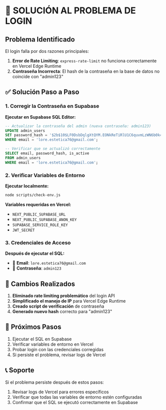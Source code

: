 # 🚨 SOLUCIÓN AL PROBLEMA DE LOGIN

## Problema Identificado
El login falla por dos razones principales:

1. **Error de Rate Limiting**: `express-rate-limit` no funciona correctamente en Vercel Edge Runtime
2. **Contraseña Incorrecta**: El hash de la contraseña en la base de datos no coincide con "admin123"

## ✅ Solución Paso a Paso

### 1. Corregir la Contraseña en Supabase

**Ejecutar en Supabase SQL Editor:**

```sql
-- Actualizar la contraseña del admin (nueva contraseña: admin123)
UPDATE admin_users 
SET password_hash = '$2b$10$LF0DsbDqlgXtQYM.EONkReTiRlU1C6quvmLzWN6b0k4xlPL9Eydm2'
WHERE email = 'lore.estetica76@gmail.com';

-- Verificar que se actualizó correctamente
SELECT email, password_hash, is_active 
FROM admin_users 
WHERE email = 'lore.estetica76@gmail.com';
```

### 2. Verificar Variables de Entorno

**Ejecutar localmente:**
```bash
node scripts/check-env.js
```

**Variables requeridas en Vercel:**
- `NEXT_PUBLIC_SUPABASE_URL`
- `NEXT_PUBLIC_SUPABASE_ANON_KEY`
- `SUPABASE_SERVICE_ROLE_KEY`
- `JWT_SECRET`

### 3. Credenciales de Acceso

**Después de ejecutar el SQL:**
- 📧 **Email**: `lore.estetica76@gmail.com`
- 🔑 **Contraseña**: `admin123`

## 🔧 Cambios Realizados

1. **Eliminado rate limiting problemático** del login API
2. **Simplificado el manejo de IP** para Vercel Edge Runtime
3. **Creado script de verificación** de contraseña
4. **Generado nuevo hash** correcto para "admin123"

## 🚀 Próximos Pasos

1. Ejecutar el SQL en Supabase
2. Verificar variables de entorno en Vercel
3. Probar login con las credenciales corregidas
4. Si persiste el problema, revisar logs de Vercel

## 📞 Soporte

Si el problema persiste después de estos pasos:
1. Revisar logs de Vercel para errores específicos
2. Verificar que todas las variables de entorno estén configuradas
3. Confirmar que el SQL se ejecutó correctamente en Supabase
